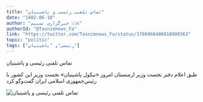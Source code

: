 ```yaml
---
title: "تماس تلفنی رئیسی و پاشینیان"
date: "1402-06-18"
author: "خبرگزاری تسنیم 🇮🇷"
authorId: "@Tasnimnews_Fa"
link: "https://twitter.com/Tasnimnews_Fa/status/1700468400818909363"
topic: "politic"
tags: ["رئیسی", "پاشینیان"]
---
```


تماس تلفنی رئیسی و پاشینیان

طبق اعلام دفتر نخست وزیر ارمنستان امروز «نیکول پاشینیان» نخست وزیر این کشور با رئیس‌جمهوری اسلامی ایران گفت‌وگو کرد

![تماس تلفنی رئیسی و پاشینیان](/posts/politic/tamase-telefoni-raeisi-va-pashiniyan.jpg)

